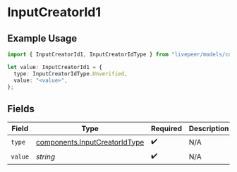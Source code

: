 # InputCreatorId1

## Example Usage

```typescript
import { InputCreatorId1, InputCreatorIdType } from "livepeer/models/components";

let value: InputCreatorId1 = {
  type: InputCreatorIdType.Unverified,
  value: "<value>",
};
```

## Fields

| Field                                                                          | Type                                                                           | Required                                                                       | Description                                                                    |
| ------------------------------------------------------------------------------ | ------------------------------------------------------------------------------ | ------------------------------------------------------------------------------ | ------------------------------------------------------------------------------ |
| `type`                                                                         | [components.InputCreatorIdType](../../models/components/inputcreatoridtype.md) | :heavy_check_mark:                                                             | N/A                                                                            |
| `value`                                                                        | *string*                                                                       | :heavy_check_mark:                                                             | N/A                                                                            |